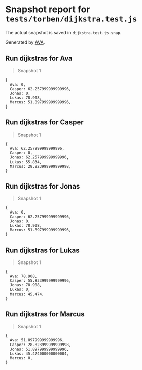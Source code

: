 # Snapshot report for `tests/torben/dijkstra.test.js`

The actual snapshot is saved in `dijkstra.test.js.snap`.

Generated by [AVA](https://avajs.dev).

## Run dijkstras for Ava

> Snapshot 1

    {
      Ava: 0,
      Casper: 62.257999999999996,
      Jonas: 0,
      Lukas: 78.908,
      Marcus: 51.897999999999996,
    }

## Run dijkstras for Casper

> Snapshot 1

    {
      Ava: 62.257999999999996,
      Casper: 0,
      Jonas: 62.257999999999996,
      Lukas: 55.834,
      Marcus: 28.823999999999998,
    }

## Run dijkstras for Jonas

> Snapshot 1

    {
      Ava: 0,
      Casper: 62.257999999999996,
      Jonas: 0,
      Lukas: 78.908,
      Marcus: 51.897999999999996,
    }

## Run dijkstras for Lukas

> Snapshot 1

    {
      Ava: 78.908,
      Casper: 55.833999999999996,
      Jonas: 78.908,
      Lukas: 0,
      Marcus: 45.474,
    }

## Run dijkstras for Marcus

> Snapshot 1

    {
      Ava: 51.897999999999996,
      Casper: 28.823999999999998,
      Jonas: 51.897999999999996,
      Lukas: 45.474000000000004,
      Marcus: 0,
    }
